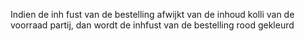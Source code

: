 Indien de inh fust van de bestelling afwijkt van de inhoud kolli van de voorraad partij, dan wordt de inhfust van de bestelling rood gekleurd